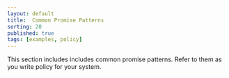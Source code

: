 ```yaml
---
layout: default
title:  Common Promise Patterns
sorting: 20
published: true
tags: [examples, policy]
---
```


This section includes includes common promise patterns. Refer to them as you 
write policy for your system.





